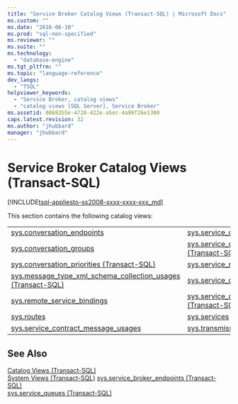 ```yaml
---
title: "Service Broker Catalog Views (Transact-SQL) | Microsoft Docs"
ms.custom: ""
ms.date: "2016-06-10"
ms.prod: "sql-non-specified"
ms.reviewer: ""
ms.suite: ""
ms.technology: 
  - "database-engine"
ms.tgt_pltfrm: ""
ms.topic: "language-reference"
dev_langs: 
  - "TSQL"
helpviewer_keywords: 
  - "Service Broker, catalog views"
  - "catalog views [SQL Server], Service Broker"
ms.assetid: 00682b5e-4720-422e-a5ec-4a96f26e1300
caps.latest.revision: 32
ms.author: "jhubbard"
manager: "jhubbard"
---
```

# Service Broker Catalog Views (Transact-SQL)
[!INCLUDE[tsql-appliesto-ss2008-xxxx-xxxx-xxx_md](../../../database-engine/configure/windows/includes/tsql-appliesto-ss2008-xxxx-xxxx-xxx-md.md)]

  This section contains the following catalog views:  
  
|||  
|-|-|  
|[sys.conversation_endpoints](../../../relational-databases/reference/system-catalog-views/sys.conversation-endpoints-transact-sql.md)|[sys.service_contract_usages](../../../relational-databases/reference/system-catalog-views/sys.service-contract-usages-transact-sql.md)|  
|[sys.conversation_groups](../../../relational-databases/reference/system-catalog-views/sys.conversation-groups-transact-sql.md)|[sys.service_contracts &#40;Transact-SQL&#41;](../../../relational-databases/reference/system-catalog-views/sys.service-contracts-transact-sql.md)|  
|[sys.conversation_priorities &#40;Transact-SQL&#41;](../../../relational-databases/reference/system-catalog-views/sys.conversation-priorities-transact-sql.md)|[sys.service_message_types](../../../relational-databases/reference/system-catalog-views/sys.service-message-types-transact-sql.md)|  
|[sys.message_type_xml_schema_collection_usages &#40;Transact-SQL&#41;](../../../relational-databases/reference/system-catalog-views/sys.message-type-xml-schema-collection-usages-transact-sql.md)|[sys.service_queue_usages](../../../relational-databases/reference/system-catalog-views/sys.service-queue-usages-transact-sql.md)|  
|[sys.remote_service_bindings](../../../relational-databases/reference/system-catalog-views/sys.remote-service-bindings-transact-sql.md)|[sys.service_queues &#40;Transact-SQL&#41;](../../../relational-databases/reference/system-catalog-views/sys.service-queues-transact-sql.md)|  
|[sys.routes](../../../relational-databases/reference/system-catalog-views/sys.routes-transact-sql.md)|[sys.services](../../../relational-databases/reference/system-catalog-views/sys.services-transact-sql.md)|  
|[sys.service_contract_message_usages](../../../relational-databases/reference/system-catalog-views/sys.service-contract-message-usages-transact-sql.md)|[sys.transmission_queue](../../../relational-databases/reference/system-catalog-views/sys.transmission-queue-transact-sql.md)|  
  
## See Also  
 [Catalog Views &#40;Transact-SQL&#41;](../../../relational-databases/reference/system-catalog-views/catalog-views-transact-sql.md)   
 [System Views &#40;Transact-SQL&#41;](http://msdn.microsoft.com/en-US/library/ms177862(SQL.130).aspx)   
 [sys.service_broker_endpoints &#40;Transact-SQL&#41;](../../../relational-databases/reference/system-catalog-views/sys.service-broker-endpoints-transact-sql.md)   
 [sys.service_queues &#40;Transact-SQL&#41;](../../../relational-databases/reference/system-catalog-views/sys.service-queues-transact-sql.md)  
  
  
